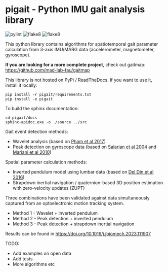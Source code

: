 # pigait - **P**ython **I**MU **gait** analysis library

![pylint](https://img.shields.io/badge/Pylint-9.80/10-green)
![flake8](https://img.shields.io/badge/flake8-checked-blueviolet)
![flake8](https://img.shields.io/badge/-Sphinx-000000?style=flat&logo=sphinx&logoColor=white)

This python library contains algorithms for spatiotemporal gait parameter calculation from 3-axis IMU/MARG data (accelerometer, magnetometer, gyroscope).

**If you are looking for a more complete project**, check out gaitmap: https://github.com/mad-lab-fau/gaitmap

This library is not hosted on PyPi / ReadTheDocs. If you want to use it, install it locally:

~~~
pip install -r pigait/requirements.txt
pip install -e pigait
~~~

To build the sphinx documentation:

~~~
cd pigait/docs
sphinx-apidoc.exe -o ./source ../src
~~~

Gait event detection methods:
- Wavelet analysis (based on [Pham et al 2017](https://doi.org/10.3389%2Ffneur.2017.00457))
- Peak detection on gyroscope data (based on [Salarian et al 2004](https://doi.org/10.1109/tbme.2004.827933) and [Mariani et al 2010](https://doi.org/10.1016/j.jbiomech.2010.07.003))

Spatial parameter calculation methods:
- Inverted pendulum model using lumbar data (based on [Del Din et al 2016](https://doi.org/10.1109/jbhi.2015.2419317))
- Strapdown inertial navigation / quaternion-based 3D position estimation with zero-velocity updates (ZUPT)

Three combinations have been validated against data simultaneously captured from an optoelectronic motion tracking system.
- Method 1 - Wavelet + inverted pendulum
- Method 2 - Peak detection + inverted pendulum
- Method 3 - Peak detection + strapdown inertial navigation

Results can be found in https://doi.org/10.1016/j.jbiomech.2023.111907 

TODO:
- Add examples on open data
- Add tests
- More algorithms etc

